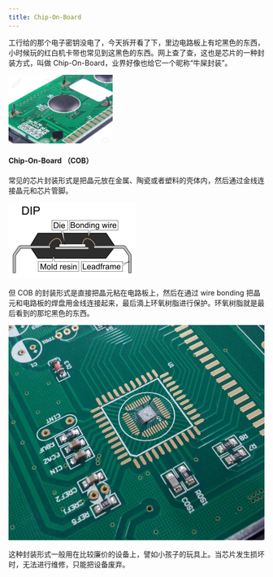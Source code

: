 ```yaml
---
title: Chip-On-Board
---
```


工行给的那个电子密钥没电了，今天拆开看了下，里边电路板上有坨黑色的东西，小时候玩的红白机卡带也常见到这黑色的东西。网上查了查，这也是芯片的一种封装方式，叫做 Chip-On-Board，业界好像也给它一个昵称“牛屎封装”。

<img src="../../images/cob.jpg" alt="COB" style="zoom: 20%;" />



#### Chip-On-Board （COB）

常见的芯片封装形式是把晶元放在金属、陶瓷或者塑料的壳体内，然后通过金线连接晶元和芯片管脚。

<img src="../../images/DIP_package_sideview.PNG" alt="ic pageage" style="zoom: 25%;" />



但 COB 的封装形式是直接把晶元粘在电路板上，然后在通过 wire bonding 把晶元和电路板的焊盘用金线连接起来，最后滴上环氧树脂进行保护。环氧树脂就是最后看到的那坨黑色的东西。

<img src="../../images/wire-bonding.jpg" alt="wire-bonding"  />



这种封装形式一般用在比较廉价的设备上，譬如小孩子的玩具上。当芯片发生损坏时，无法进行维修，只能把设备废弃。